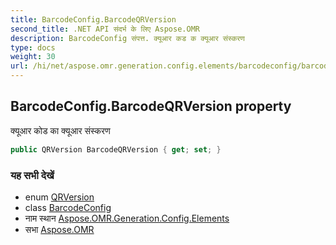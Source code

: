```yaml
---
title: BarcodeConfig.BarcodeQRVersion
second_title: .NET API संदर्भ के लिए Aspose.OMR
description: BarcodeConfig संपत्त. क्यूआर कड क क्यूआर संस्करण
type: docs
weight: 30
url: /hi/net/aspose.omr.generation.config.elements/barcodeconfig/barcodeqrversion/
---
```

## BarcodeConfig.BarcodeQRVersion property

क्यूआर कोड का क्यूआर संस्करण

```csharp
public QRVersion BarcodeQRVersion { get; set; }
```

### यह सभी देखें

* enum [QRVersion](../../../aspose.omr.generation.config.enums/qrversion/)
* class [BarcodeConfig](../)
* नाम स्थान [Aspose.OMR.Generation.Config.Elements](../../barcodeconfig/)
* सभा [Aspose.OMR](../../../)


